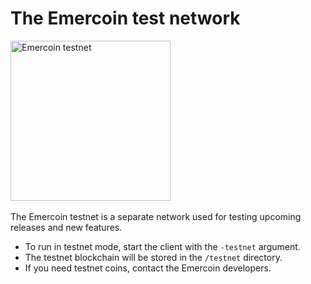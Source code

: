 # The Emercoin test network

<div style="overflow:hidden;"><img style="float:left;" src="../../images/EMC-testnet.png" alt="Emercoin testnet" width="256"></div>
<br>
The Emercoin testnet is a separate network used for testing upcoming
releases and new features.

-   To run in testnet mode, start the client with the
    `-testnet` argument.
-   The testnet blockchain will be stored in the `/testnet` directory.
-   If you need testnet coins, contact the Emercoin developers.

